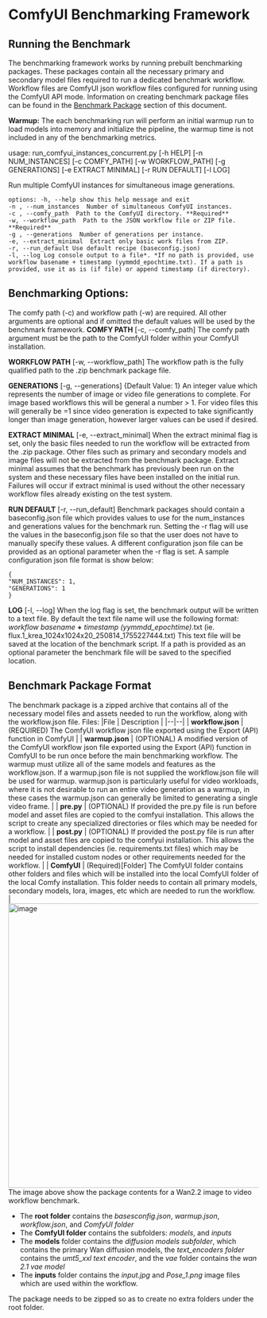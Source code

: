 

# ComfyUI Benchmarking Framework
## Running the Benchmark
The benchmarking framework works by running prebuilt benchmarking packages. These packages contain all the necessary primary and secondary model files required to run a dedicated benchmark workflow. Workflow files are ComfyUI json workflow files configured for running using the ComfyUI API mode.
Information on creating benchmark package files can be found in the [Benchmark Package](#benchmark-package-format) section of this document.

**Warmup:**  The each benchmarking run will perform an initial warmup run to load models into memory and initialize the pipeline, the warmup time is not included in any of the benchmarking metrics.


usage: run_comfyui_instances_concurrent.py [-h HELP] [-n NUM_INSTANCES] [-c COMFY_PATH] [-w WORKFLOW_PATH] [-g GENERATIONS] [-e EXTRACT MINIMAL] [-r RUN DEFAULT] [-l LOG]

Run multiple ComfyUI instances for simultaneous image generations.

    options: -h, --help show this help message and exit 
	-n , --num_instances  Number of simultaneous ComfyUI instances. 
	-c , --comfy_path  Path to the ComfyUI directory. **Required**
	-w, --workflow_path  Path to the JSON workflow file or ZIP file.  **Required**
	-g , --generations  Number of generations per instance.
	-e, --extract_minimal  Extract only basic work files from ZIP.
	-r, --run_default Use default recipe (baseconfig.json)
	-l, --log Log console output to a file*. *If no path is provided, use workflow basename + timestamp (yymmdd_epochtime.txt). If a path is provided, use it as is (if file) or append timestamp (if directory).

## Benchmarking Options:
The comfy path (-c) and workflow path (-w) are required. All other arguments are optional and if omitted the default values will be used by the benchmark framework.
**COMFY PATH** [-c, --comfy_path]
The comfy path argument must be the path to the ComfyUI folder within your ComfyUI installation. 

**WORKFLOW PATH** [-w, --workflow_path]
The workflow path is the fully qualified path to the .zip benchmark package file. 

**GENERATIONS** [-g, --generations] {Default Value: 1}
An integer value which represents the number of image or video file generations to complete. For image based workflows this will be general a number > 1.  For video files this will generally be =1  since video generation is expected to take significantly longer than image generation, however larger values can be used if desired.

**EXTRACT MINIMAL** [-e, --extract_minimal] 
When the extract minimal flag is set, only the basic files needed to run the workflow will be extracted from the .zip package. Other files such as primary and secondary models and image files will not be extracted from the benchmark package. Extract minimal assumes that the benchmark has previously been run on the system and these necessary files have been installed on the initial run. Failures will occur if extract minimal is used without the other necessary workflow files already existing on the test system. 

**RUN DEFAULT** [-r, --run_default] 
Benchmark packages should contain a baseconfig.json file which provides values to use for the num_instances and generations values for the benchmark run. Setting the -r flag will use the values in the baseconfig.json file so that the user does not have to manually specify these values. A different configuration json file can be provided as an optional parameter when the -r flag is set.  A sample configuration json file format is show below:

    {
    "NUM_INSTANCES": 1,
    "GENERATIONS": 1
    }

**LOG** [-l, --log]
When the log flag is set, the benchmark output will be written to a text file. By default the text file name will use the following format:  
*workflow basename* **+** *timestamp (yymmdd_epochtime)*.txt  (ie. flux.1_krea_1024x1024x20_250814_1755227444.txt) This text file will be saved at the location of the benchmark script. If a path is provided as an optional parameter the benchmark file will be saved to the specified location. 

## Benchmark Package Format
The benchmark package is a zipped archive that contains all of the necessary model files and assets needed to run the workflow, along with the workflow.json file. 
Files:
|File   | Description |
|--|--|
| **workflow.json**  | (REQUIRED) The ComfyUI workflow json file exported using the Export (API) function in ComfyUI  |
| **warmup.json**  | (OPTIONAL) A modified version of the  ComfyUI workflow json file exported using the Export (API) function in ComfyUI to be run once before the main benchmarking workflow. The warmup must utilize all of the same models and features as the workflow.json. If a warmup.json file is not supplied the workflow.json file will be used for warmup. warmup.json is particularly useful for video workloads, where it is not desirable to run an entire video generation as a warmup, in these cases the warmup.json can generally be limited to generating a single video frame. |
| **pre.py**  | (OPTIONAL) If provided the pre.py file is run before model and asset files are copied to the comfyui installation. This allows the script to create any specialized directories or files which may be needed for a workflow.  |
| **post.py**  | (OPTIONAL) If provided the post.py file is run after model and asset files are copied to the comfyui installation. This allows the script to install dependencies (ie. requirements.txt files) which may be needed for installed custom nodes or other requirements needed for the workflow.  |
| **ComfyUI**  | (Required)[Folder] The ComfyUI folder contains other folders and files which will be installed into the local ComfyUI folder of the local Comfy installation. This folder needs to contain all primary models, secondary models, lora, images, etc which are needed to run the workflow.   |
<img width="1166" height="573" alt="image" src="https://github.com/user-attachments/assets/73c65c09-7557-4c98-bef4-d4c883461b9a" />
The image above show the package contents for a Wan2.2 image to video workflow benchmark.

 - The **root folder** contains the *basesconfig.json*, *warmup.json*, *workflow.json*, and *ComfyUI folder*
 - The **ComfyUI folder** contains the subfolders: *models*, and *inputs*
 - The **models** folder contains the *diffusion models subfolder*, which contains the primary Wan diffusion models, the *text_encoders folder* contains the *umt5_xxl text encoder*, and the *vae* folder contains the *wan 2.1 vae model*
 - The **inputs** folder contains the *input.jpg* and *Pose_1.png* image files which are used within the workflow.

The package needs to be zipped so as to create no extra folders under the root folder.
